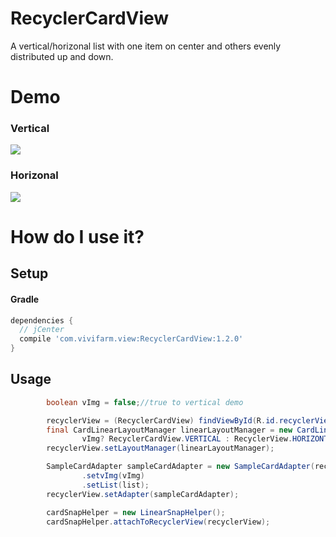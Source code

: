 # RecyclerCardView
A vertical/horizonal list with one item on center and others evenly distributed up and down.

# Demo
### Vertical
![](art/demo1.gif)

### Horizonal
![](art/demo2.gif)

# How do I use it?

## Setup

#### Gradle

```groovy
dependencies {
  // jCenter
  compile 'com.vivifarm.view:RecyclerCardView:1.2.0'
}
```

## Usage
```java
        boolean vImg = false;//true to vertical demo

        recyclerView = (RecyclerCardView) findViewById(R.id.recyclerView);
        final CardLinearLayoutManager linearLayoutManager = new CardLinearLayoutManager(this,
                vImg? RecyclerCardView.VERTICAL : RecyclerView.HORIZONTAL,false);
        recyclerView.setLayoutManager(linearLayoutManager);

        SampleCardAdapter sampleCardAdapter = new SampleCardAdapter(recyclerView,3,vImg ? 0:60)
                .setvImg(vImg)
                .setList(list);
        recyclerView.setAdapter(sampleCardAdapter);

        cardSnapHelper = new LinearSnapHelper();
        cardSnapHelper.attachToRecyclerView(recyclerView);
```